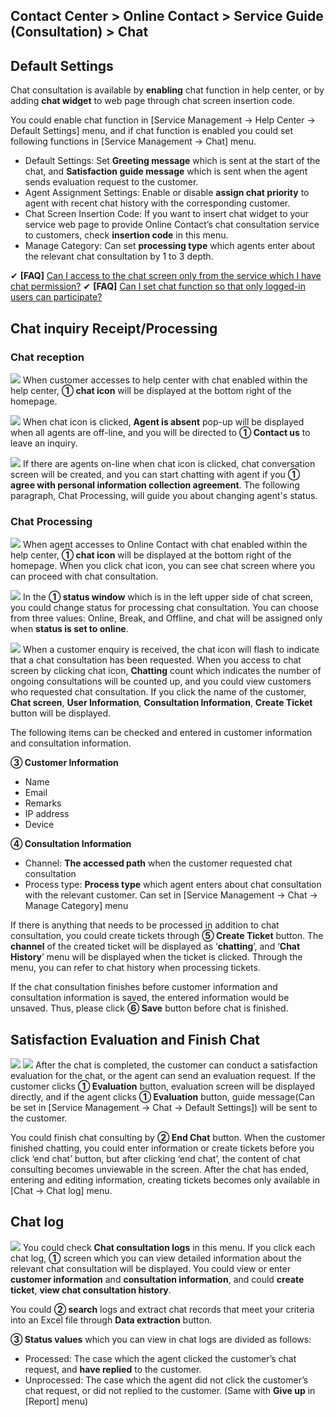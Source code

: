 ## Contact Center > Online Contact > Service Guide (Consultation) > Chat

## Default Settings
Chat consultation is available by **enabling** chat function in help center, or by adding **chat widget** to web page through chat screen insertion code.

You could enable chat function in [Service Management → Help Center → Default Settings] menu, and if chat function is enabled you could set following functions in [Service Management → Chat] menu.

- Default Settings: Set **Greeting message** which is sent at the start of the chat, and **Satisfaction guide message** which is sent when the agent sends evaluation request to the customer.
- Agent Assignment Settings: Enable or disable **assign chat priority** to agent with recent chat history with the corresponding customer.
- Chat Screen Insertion Code: If you want to insert chat widget to your service web page to provide Online Contact’s chat consultation service to customers, check **insertion code** in this menu.
- Manage Category: Can set **processing type** which agents enter about the relevant chat consultation by 1 to 3 depth.

✔ **\[FAQ]** [Can I access to the chat screen only from the service which I have chat permission?](https://nhn-contact.oc.toast.com/oceng/hc/article/151/)
✔ **\[FAQ]** [Can I set chat function so that only logged-in users can participate?](https://nhn-contact.oc.toast.com/oceng/hc/article/136/)

## Chat inquiry Receipt/Processing
### Chat reception
![](http://static.toastoven.net/prod_contact_center/5.2-(1)_en.png)
When customer accesses to help center with chat enabled within the help center, **① chat icon** will be displayed at the bottom right of the homepage.

![](http://static.toastoven.net/prod_contact_center/5.2-(2)_en.png)
When chat icon is clicked, **Agent is absent** pop-up will be displayed when all agents are off-line, and you will be directed to **① Contact us** to leave an inquiry.

![](http://static.toastoven.net/prod_contact_center/5.2-(3)_en.png)
If there are agents on-line when chat icon is clicked, chat conversation screen will be created, and you can start chatting with agent if you **① agree with personal information collection agreement**. The following paragraph, Chat Processing, will guide you about changing agent's status.

### Chat Processing
![](http://static.toastoven.net/prod_contact_center/5.2-(4)_en.png)
When agent accesses to Online Contact with chat enabled within the help center, **① chat icon** will be displayed at the bottom right of the homepage. When you click chat icon, you can see chat screen where you can proceed with chat consultation.

![](http://static.toastoven.net/prod_contact_center/5.2-(5)_en.png)
In the **① status window** which is in the left upper side of chat screen, you could change status for processing chat consultation. You can choose from three values: Online, Break, and Offline, and chat will be assigned only when **status is set to online**.

![](http://static.toastoven.net/prod_contact_center/5.2-(6).gif)
When a customer enquiry is received, the chat icon will flash to indicate that a chat consultation has been requested. When you access to chat screen by clicking chat icon, **Chatting** count which indicates the number of ongoing consultations will be counted up, and you could view customers who requested chat consultation. If you click the name of the customer, **Chat screen**, **User Information**, **Consultation Information**, **Create Ticket** button will be displayed.

The following items can be checked and entered in customer information and consultation information.

**③ Customer Information**

- Name
- Email
- Remarks
- IP address
- Device

**④ Consultation Information**

- Channel: **The accessed path** when the customer requested chat consultation 
- Process type: **Process type** which agent enters about chat consultation with the relevant customer. Can set in [Service Management → Chat → Manage Category] menu

If there is anything that needs to be processed in addition to chat consultation, you could create tickets through **⑤ Create Ticket** button. The **channel** of the created ticket will be displayed as ‘**chatting**’, and ‘**Chat History**’ menu will be displayed when the ticket is clicked. Through the menu, you can refer to chat history when processing tickets.

If the chat consultation finishes before customer information and consultation information is saved, the entered information would be unsaved. Thus, please click **⑥ Save** button before chat is finished.

## Satisfaction Evaluation and Finish Chat
![](http://static.toastoven.net/prod_contact_center/5.3-(1)_en.png)
![](http://static.toastoven.net/prod_contact_center/5.3-(2)_en.png)
After the chat is completed, the customer can conduct a satisfaction evaluation for the chat, or the agent can send an evaluation request. If the customer clicks **① Evaluation** button, evaluation screen will be displayed directly, and if the agent clicks **① Evaluation** button, guide message(Can be set in [Service Management → Chat → Default Settings]) will be sent to the customer.

You could finish chat consulting by **② End Chat** button. When the customer finished chatting, you could enter information or create tickets before you click ‘end chat’ button, but after clicking ‘end chat’, the content of chat consulting becomes unviewable in the screen. After the chat has ended, entering and editing information, creating tickets becomes only available in [Chat → Chat log] menu.

## Chat log
![](http://static.toastoven.net/prod_contact_center/5.4-(1)_en.png)
You could check **Chat consultation logs** in this menu. If you click each chat log, **①** screen which you can view detailed information about the relevant chat consultation will be displayed. You could view or enter **customer information** and **consultation information**, and could **create ticket**, **view chat consultation history**.

You could **② search** logs and extract chat records that meet your criteria into an Excel file through **Data extraction** button.

**③ Status values** which you can view in chat logs are divided as follows:

- Processed: The case which the agent clicked the customer’s chat request, and **have replied** to the customer.
- Unprocessed: The case which the agent did not click the customer’s chat request, or did not replied to the customer. (Same with **Give up** in [Report] menu)
